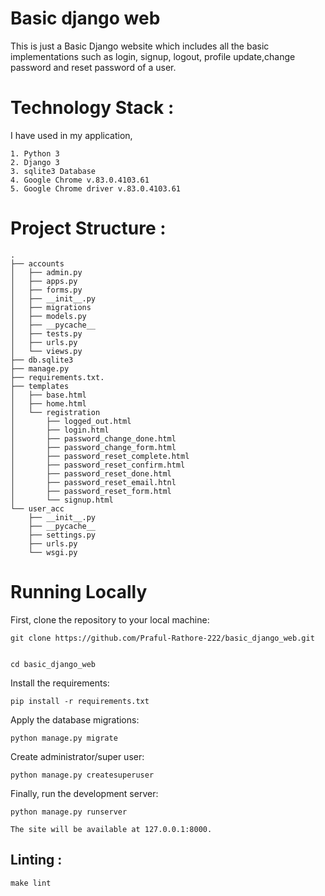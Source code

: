 # Basic django web
This is just a Basic Django website which includes all the basic implementations such as login, signup, logout, profile update,change password and reset password of a user.
# Technology Stack :
I have used in my application,

```
1. Python 3
2. Django 3
3. sqlite3 Database
4. Google Chrome v.83.0.4103.61    
5. Google Chrome driver v.83.0.4103.61
```
# Project Structure :
```
.
├── accounts
│   ├── admin.py
│   ├── apps.py
│   ├── forms.py
│   ├── __init__.py
│   ├── migrations
│   ├── models.py
│   ├── __pycache__
│   ├── tests.py
│   ├── urls.py
│   └── views.py
├── db.sqlite3
├── manage.py
├── requirements.txt.
├── templates
│   ├── base.html
│   ├── home.html
│   └── registration
│       ├── logged_out.html
│       ├── login.html
│       ├── password_change_done.html
│       ├── password_change_form.html
│       ├── password_reset_complete.html
│       ├── password_reset_confirm.html
│       ├── password_reset_done.html
│       ├── password_reset_email.htnl
│       ├── password_reset_form.html
│       └── signup.html
└── user_acc
    ├── __init__.py
    ├── __pycache__
    ├── settings.py
    ├── urls.py
    └── wsgi.py

```
# Running Locally
First, clone the repository to your local machine:

```
git clone https://github.com/Praful-Rathore-222/basic_django_web.git


cd basic_django_web
```
Install the requirements:

```
pip install -r requirements.txt
```
Apply the database migrations:

```
python manage.py migrate
```



Create administrator/super user:
```
python manage.py createsuperuser 

```

Finally, run the development server:

```
python manage.py runserver
```

` The site will be available at 127.0.0.1:8000. `
## Linting :
```
make lint
```
